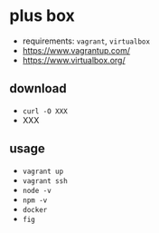 # plus box
 - requirements: `vagrant`, `virtualbox`
 - https://www.vagrantup.com/
 - https://www.virtualbox.org/

## download
 - `curl -O XXX`
 - XXX

## usage
 - `vagrant up`
 - `vagrant ssh`
 - `node -v`
 - `npm -v`
 - `docker`
 - `fig`


